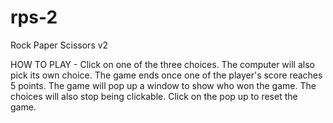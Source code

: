 # rps-2
Rock Paper Scissors v2

HOW TO PLAY -
Click on one of the three choices. 
The computer will also pick its own choice.
The game ends once one of the player's score reaches 5 points.
The game will pop up a window to show who won the game. 
The choices will also stop being clickable.
Click on the pop up to reset the game.
